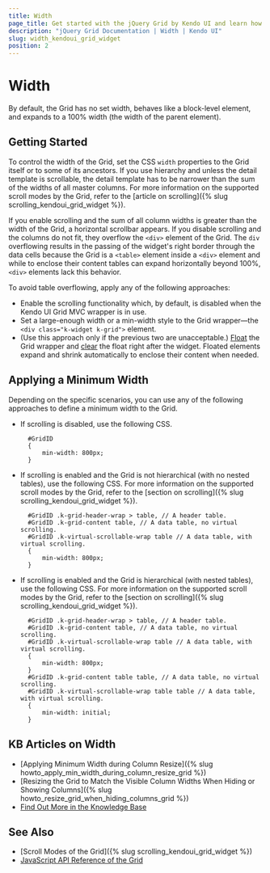 ```yaml
---
title: Width
page_title: Get started with the jQuery Grid by Kendo UI and learn how to apply different widths to the widget.
description: "jQuery Grid Documentation | Width | Kendo UI"
slug: width_kendoui_grid_widget
position: 2
---
```


# Width

By default, the Grid has no set width, behaves like a block-level element, and expands to a 100% width (the width of the parent element).

## Getting Started

To control the width of the Grid, set the CSS `width` properties to the Grid itself or to some of its ancestors. If you use hierarchy and unless the detail template is scrollable, the detail template has to be narrower than the sum of the widths of all master columns. For more information on the supported scroll modes by the Grid, refer to the [article on scrolling]({% slug scrolling_kendoui_grid_widget %}).

If you enable scrolling and the sum of all column widths is greater than the width of the Grid, a horizontal scrollbar appears. If you disable scrolling and the columns do not fit, they overflow the `<div>` element of the Grid. The `div` overflowing results in the passing of the widget's right border through the data cells because the Grid is a `<table>` element inside a `<div>` element and while to enclose their content tables can expand horizontally beyond 100%, `<div>` elements lack this behavior.

To avoid table overflowing, apply any of the following approaches:
* Enable the scrolling functionality which, by default, is disabled when the Kendo UI Grid MVC wrapper is in use.
* Set a large-enough width or a min-width style to the Grid wrapper&mdash;the `<div class="k-widget k-grid">` element.
* (Use this approach only if the previous two are unacceptable.) [Float](https://developer.mozilla.org/en-US/docs/Web/CSS/float) the Grid wrapper and [clear](https://developer.mozilla.org/en-US/docs/Web/CSS/clear) the float right after the widget. Floated elements expand and shrink automatically to enclose their content when needed.

## Applying a Minimum Width

Depending on the specific scenarios, you can use any of the following approaches to define a minimum width to the Grid.

* If scrolling is disabled, use the following CSS.

        #GridID
        {
            min-width: 800px;
        }

* If scrolling is enabled and the Grid is not hierarchical (with no nested tables), use the following CSS. For more information on the supported scroll modes by the Grid, refer to the [section on scrolling]({% slug scrolling_kendoui_grid_widget %}).

        #GridID .k-grid-header-wrap > table, // A header table.
        #GridID .k-grid-content table, // A data table, no virtual scrolling.
        #GridID .k-virtual-scrollable-wrap table // A data table, with virtual scrolling.
        {
            min-width: 800px;
        }

* If scrolling is enabled and the Grid is hierarchical (with nested tables), use the following CSS. For more information on the supported scroll modes by the Grid, refer to the [section on scrolling]({% slug scrolling_kendoui_grid_widget %}).

        #GridID .k-grid-header-wrap > table, // A header table.
        #GridID .k-grid-content table, // A data table, no virtual scrolling.
        #GridID .k-virtual-scrollable-wrap table // A data table, with virtual scrolling.
        {
            min-width: 800px;
        }
        #GridID .k-grid-content table table, // A data table, no virtual scrolling.
        #GridID .k-virtual-scrollable-wrap table table // A data table, with virtual scrolling.
        {
            min-width: initial;
        }

## KB Articles on Width

* [Applying Minimum Width during Column Resize]({% slug howto_apply_min_width_during_column_resize_grid %})
* [Resizing the Grid to Match the Visible Column Widths When Hiding or Showing Columns]({% slug howto_resize_grid_when_hiding_columns_grid %})
* [Find Out More in the Knowledge Base](/knowledge-base)

## See Also

* [Scroll Modes of the Grid]({% slug scrolling_kendoui_grid_widget %})
* [JavaScript API Reference of the Grid](/api/javascript/ui/grid)
